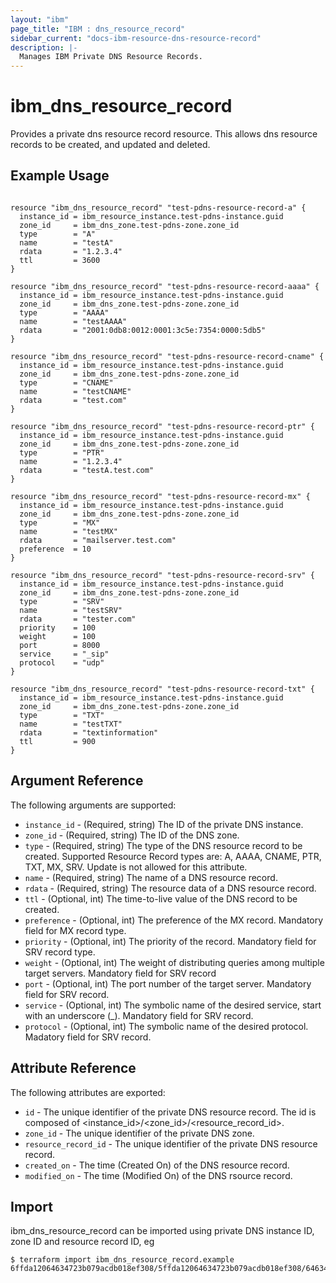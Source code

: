 ```yaml
---
layout: "ibm"
page_title: "IBM : dns_resource_record"
sidebar_current: "docs-ibm-resource-dns-resource-record"
description: |-
  Manages IBM Private DNS Resource Records.
---
```


# ibm\_dns_resource_record

Provides a private dns resource record resource. This allows dns resource records to be created, and updated and deleted.

## Example Usage

```hcl

resource "ibm_dns_resource_record" "test-pdns-resource-record-a" {
  instance_id = ibm_resource_instance.test-pdns-instance.guid
  zone_id     = ibm_dns_zone.test-pdns-zone.zone_id
  type        = "A"
  name        = "testA"
  rdata       = "1.2.3.4"
  ttl         = 3600
}

resource "ibm_dns_resource_record" "test-pdns-resource-record-aaaa" {
  instance_id = ibm_resource_instance.test-pdns-instance.guid
  zone_id     = ibm_dns_zone.test-pdns-zone.zone_id
  type        = "AAAA"
  name        = "testAAAA"
  rdata       = "2001:0db8:0012:0001:3c5e:7354:0000:5db5"
}

resource "ibm_dns_resource_record" "test-pdns-resource-record-cname" {
  instance_id = ibm_resource_instance.test-pdns-instance.guid
  zone_id     = ibm_dns_zone.test-pdns-zone.zone_id
  type        = "CNAME"
  name        = "testCNAME"
  rdata       = "test.com"
}

resource "ibm_dns_resource_record" "test-pdns-resource-record-ptr" {
  instance_id = ibm_resource_instance.test-pdns-instance.guid
  zone_id     = ibm_dns_zone.test-pdns-zone.zone_id
  type        = "PTR"
  name        = "1.2.3.4"
  rdata       = "testA.test.com"
}

resource "ibm_dns_resource_record" "test-pdns-resource-record-mx" {
  instance_id = ibm_resource_instance.test-pdns-instance.guid
  zone_id     = ibm_dns_zone.test-pdns-zone.zone_id
  type        = "MX"
  name        = "testMX"
  rdata       = "mailserver.test.com"
  preference  = 10
}

resource "ibm_dns_resource_record" "test-pdns-resource-record-srv" {
  instance_id = ibm_resource_instance.test-pdns-instance.guid
  zone_id     = ibm_dns_zone.test-pdns-zone.zone_id
  type        = "SRV"
  name        = "testSRV"
  rdata       = "tester.com"
  priority    = 100
  weight      = 100
  port        = 8000
  service     = "_sip"
  protocol    = "udp"
}

resource "ibm_dns_resource_record" "test-pdns-resource-record-txt" {
  instance_id = ibm_resource_instance.test-pdns-instance.guid
  zone_id     = ibm_dns_zone.test-pdns-zone.zone_id
  type        = "TXT"
  name        = "testTXT"
  rdata       = "textinformation"
  ttl         = 900
}

```

## Argument Reference

The following arguments are supported:

* `instance_id` - (Required, string) The ID of the private DNS instance.
* `zone_id` - (Required, string)  The ID of the DNS zone.
* `type` - (Required, string) The type of the DNS resource record to be created. Supported Resource Record types are: A, AAAA, CNAME, PTR, TXT, MX, SRV. Update is not allowed for this attribute.
* `name` -  (Required, string) The name of a DNS resource record.
* `rdata` -  (Required, string) The resource data of a DNS resource record.
* `ttl` - (Optional, int) The time-to-live value of the DNS record to be created.
* `preference` - (Optional, int) The preference of the MX record. Mandatory field for MX record type.
* `priority` - (Optional, int) The priority of the record. Mandatory field for SRV record type.
* `weight` - (Optional, int) The weight of distributing queries among multiple target servers. Mandatory field for SRV record
* `port` - (Optional, int) The port number of the target server. Mandatory field for SRV record.
* `service` - (Optional, int) The symbolic name of the desired service, start with an underscore (_). Mandatory field for SRV record.
* `protocol` - (Optional, int) The symbolic name of the desired protocol. Madatory field for SRV record.

## Attribute Reference

The following attributes are exported:

* `id` - The unique identifier of the private DNS resource record. The id is composed of <instance_id>/<zone_id>/<resource_record_id>.
* `zone_id` - The unique identifier of the private DNS zone.
* `resource_record_id` - The unique identifier of the private DNS resource record.
* `created_on` - The time (Created On) of the DNS resource record.
* `modified_on` - The time (Modified On) of the DNS rsource record.

## Import

ibm_dns_resource_record can be imported using private DNS instance ID, zone ID and resource record ID, eg

```
$ terraform import ibm_dns_resource_record.example 6ffda12064634723b079acdb018ef308/5ffda12064634723b079acdb018ef308/6463472064634723b079acdb018a1206
```